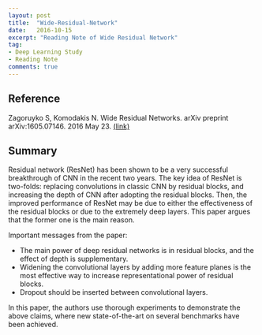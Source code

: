 ```yaml
---
layout: post
title:  "Wide-Residual-Network"
date:   2016-10-15
excerpt: "Reading Note of Wide Residual Network"
tag:
- Deep Learning Study
- Reading Note
comments: true
---
```


## Reference

Zagoruyko S, Komodakis N. Wide Residual Networks. arXiv preprint arXiv:1605.07146. 2016 May 23. [(link)](https://arxiv.org/abs/1605.07146)

## Summary

Residual network (ResNet) has been shown to be a very successful breakthrough of CNN in the recent two years. The key idea of ResNet is two-folds: replacing convolutions in classic CNN by residual blocks, and increasing the depth of CNN after adopting the residual blocks. Then, the improved performance of ResNet may be due to either the effectiveness of the residual blocks or due to the extremely deep layers. This paper argues that the former one is the main reason. 


Important messages from the paper:

* The main power of deep residual networks is in residual blocks, and the effect of depth is supplementary.
* Widening the convolutional layers by adding more feature planes is the most effective way to increase representational power of residual blocks.
* Dropout should be inserted between convolutional layers.

In this paper, the authors use thorough experiments to demonstrate the above claims, where new state-of-the-art on several benchmarks have been achieved.